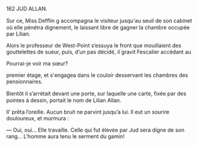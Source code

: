 162 JUD ALLAN.

Sur ce, Miss Defﬂin g accompagna le visiteur jusqu'au seuil de son cabinet
où elle pénétra dignement, le laissant libre de gagner la chambre occupée
par Lilian.

Alors le professeur de West-Point s’essuya le front que mouillaient des
gouttelettes de sueur, puis, d’un pas décidé, il gravit Fescalier accédant au

Pourrai-je voir ma sœur?

premier étage, et s'engagea dans le couloir desservant les chambres des
pensionnaires.

Bientôt il s’arrétait devant une porte, sur laquelle une carte, ﬁxée par des
pointes à dessin, portait le nom de Lilian Allan.

Il’ prêta l’oreille. Aucun bruit ne parvint jusqu’a lui. Il eut un sourire
douloureux, et murmura :

— Oui, oui... Elle travaille. Celle qui fut élevée par Jud sera digne de
son rang... L'homme aura tenu le serment du gamin!

